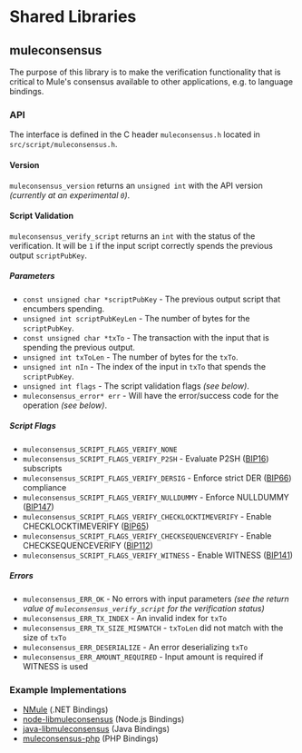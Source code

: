 Shared Libraries
================

## muleconsensus

The purpose of this library is to make the verification functionality that is critical to Mule's consensus available to other applications, e.g. to language bindings.

### API

The interface is defined in the C header `muleconsensus.h` located in  `src/script/muleconsensus.h`.

#### Version

`muleconsensus_version` returns an `unsigned int` with the API version *(currently at an experimental `0`)*.

#### Script Validation

`muleconsensus_verify_script` returns an `int` with the status of the verification. It will be `1` if the input script correctly spends the previous output `scriptPubKey`.

##### Parameters
- `const unsigned char *scriptPubKey` - The previous output script that encumbers spending.
- `unsigned int scriptPubKeyLen` - The number of bytes for the `scriptPubKey`.
- `const unsigned char *txTo` - The transaction with the input that is spending the previous output.
- `unsigned int txToLen` - The number of bytes for the `txTo`.
- `unsigned int nIn` - The index of the input in `txTo` that spends the `scriptPubKey`.
- `unsigned int flags` - The script validation flags *(see below)*.
- `muleconsensus_error* err` - Will have the error/success code for the operation *(see below)*.

##### Script Flags
- `muleconsensus_SCRIPT_FLAGS_VERIFY_NONE`
- `muleconsensus_SCRIPT_FLAGS_VERIFY_P2SH` - Evaluate P2SH ([BIP16](https://github.com/mule/bips/blob/master/bip-0016.mediawiki)) subscripts
- `muleconsensus_SCRIPT_FLAGS_VERIFY_DERSIG` - Enforce strict DER ([BIP66](https://github.com/mule/bips/blob/master/bip-0066.mediawiki)) compliance
- `muleconsensus_SCRIPT_FLAGS_VERIFY_NULLDUMMY` - Enforce NULLDUMMY ([BIP147](https://github.com/mule/bips/blob/master/bip-0147.mediawiki))
- `muleconsensus_SCRIPT_FLAGS_VERIFY_CHECKLOCKTIMEVERIFY` - Enable CHECKLOCKTIMEVERIFY ([BIP65](https://github.com/mule/bips/blob/master/bip-0065.mediawiki))
- `muleconsensus_SCRIPT_FLAGS_VERIFY_CHECKSEQUENCEVERIFY` - Enable CHECKSEQUENCEVERIFY ([BIP112](https://github.com/mule/bips/blob/master/bip-0112.mediawiki))
- `muleconsensus_SCRIPT_FLAGS_VERIFY_WITNESS` - Enable WITNESS ([BIP141](https://github.com/mule/bips/blob/master/bip-0141.mediawiki))

##### Errors
- `muleconsensus_ERR_OK` - No errors with input parameters *(see the return value of `muleconsensus_verify_script` for the verification status)*
- `muleconsensus_ERR_TX_INDEX` - An invalid index for `txTo`
- `muleconsensus_ERR_TX_SIZE_MISMATCH` - `txToLen` did not match with the size of `txTo`
- `muleconsensus_ERR_DESERIALIZE` - An error deserializing `txTo`
- `muleconsensus_ERR_AMOUNT_REQUIRED` - Input amount is required if WITNESS is used

### Example Implementations
- [NMule](https://github.com/NicolasDorier/NMule/blob/master/NMule/Script.cs#L814) (.NET Bindings)
- [node-libmuleconsensus](https://github.com/bitpay/node-libmuleconsensus) (Node.js Bindings)
- [java-libmuleconsensus](https://github.com/dexX7/java-libmuleconsensus) (Java Bindings)
- [muleconsensus-php](https://github.com/Bit-Wasp/muleconsensus-php) (PHP Bindings)
